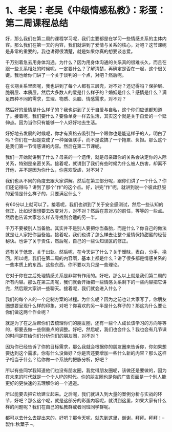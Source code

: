 # 1、老吴：老吴《中级情感私教》：彩蛋：第二周课程总结

好，那么我们在第二周的课程学习呢，我们主要都是在学习一些情感关系的主体内容。那么我们在第一天的内容，我们就讲到了爱情与关系的核心，对吧？这节课呢是非常的重要的，我也讲得很清楚，就是如果你真的想要谈恋爱。

千万别着急去用身体沟通。为什么？因为用身体沟通的关系真的很难长久，而且在跟一些关系相处的时候呢，一定要什么？了解清楚，再确定是否在一起，这个很关键。我也给你们讲了一个关于谈判的一个点，对吧？然后呢。

在长期关系里面呢，我也讲到了每个人都有三层壳，对不对？还记得吗？保护层、脆弱层、本质层。然后大多数人的爱是什么样子的？婚姻是什么？感情是什么？满足四种不同的需求，生理、物质、头脑、情感需求，对不对？

然后好的爱情是什么样子的？我也讲到了关于自爱与自私，这个你们应该都知道了。接着呢，我们要什么？要像单身一样去生活，其实这个就是关于自爱的一个延伸点。因为当你只有能够一个人好好地去生活。

好好地去发展的时候呢，你才有资格去吸引到一个跟你也是能这样子的人，明白了吗？你们在一起是变成了一种强强联手，而不是说搞了一个拖累、负担。那么这个是我们第一节情感课的内容。然后在第二节课呢。

我们一开始就讲到了什么？母亲的一个遗传，就是母亲跟你的关系会决定你的人际关系，特别是亲密关系。接着呢，就讲到了我们有些时候为什么被人伤害，却离不开他，并不是因为你什么，你喜欢受虐，对不对？

我们也从不同的角度去跟大家讲解。然后在第三部分呢，跟你们讲了一个什么？你们还记得吗？讲到了那个"作"的这个点。好，讲完"作"呢，就讲到说一个彼此舒服的爱情是什么样子的，只要满足什么？

有60分以上就可以了。接着呢，我们也讲到了关于安全感测试，然后一些认知的修正，比如说很想要去改变对方，对不对？然后在意对方的前任，等等的一些点。然后也告诉大家怎么样去寻找到合适的另一半。

千万不要被别人当备胎。其实并不是别人要把你当备胎，而是什么？你自己的做法就是让人家把你当备胎。接着呢，我们也讲了怎么样去让整个爱情保持甜蜜的经营秘诀。也讲了关于责任，然后呢，自己的一些认知误区的修正。

还有关于低恋，关于出轨。然后呢，在今天讲了什么？关于暧昧，表白，分手，挽回。所以呢，我们在第二周的内容啊，基本上都是什么？讲了很多都是情感关系的一些本质上的东西。这些东西，你不要以为只是一些理论。

它对于你在之后处理情感关系是非常有作用的。好吧，那么以上就是我们第二周的所有内容。那么在第三周呢，我们就会开始把一些情感关系剩下的一些内容把它讲完，然后跟大家讲一些聊天。接着呢，我们就会进入什么？

我们的每个人的一个定制方案的过程。为什么呢？因为之前也让大家写了，你朋友圈想要呈现什么样的印象，对吧？你喜欢的另一半是什么样子的？那这为什么要让你们做这两个作业呢？

就是为了在之后帮你们去梳理你们的朋友圈，还有一些个人成长该学习的方向等等的，都要去做一些侧重点的调整。好吧，然后呢，我们也会什么？我也会有几节课的时间是在给你们分析你们的朋友圈，对不对？

因为你已经告诉了你的目标需求，那么我就会根据你的朋友圈来告诉你，你如果想要达到这个需求，你有什么没做好？你是否还要增加一些什么新的内容？那么这样子相当于什么？给你做一个系统的把脉分析，好吧？

所以有些同学我知道他们也没有朋友圈，我觉得朋友圈呢，该做还是要做的，因为在未来的时代就是一个个人IP的时代。你的朋友圈也是你的广告页面是一个别人能更好的更快速的去理解你的一个通道。

所以能要去把它给建立起来。之后呢，我们就进入到大量的案例分析与实战的环节，好吧？那么这个呢，就是这部分的彩蛋内容呢，就讲到这里，如果大家有什么样的问题呢？我们在自己的私教群或者同班同学群呢。

都可以去什么去提出来的，好吧？那今天呢，就先到这里，谢谢，拜拜。拜拜！– 製作:秋葉子 –。